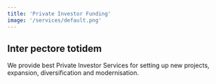 ```yaml
---
title: 'Private Investor Funding'
image: '/services/default.png'
---
```

## Inter pectore totidem
We provide best Private Investor Services for setting up new projects,
expansion, diversification and modernisation.

